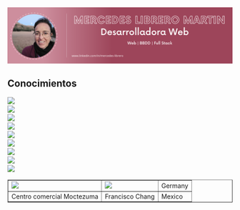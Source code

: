 <div id="header" align="center">
  <img decoding="async" src="https://github.com/Mercedes-Librero/Mercedes-Librero/blob/main/1.png" width="800"/>
    </div>


## Conocimientos
<div><img src="https://cdn.jsdelivr.net/gh/devicons/devicon@latest/icons/angular/angular-original.svg" width="35" hegth="35" /></div>
<div><img src="https://cdn.jsdelivr.net/gh/devicons/devicon@latest/icons/csharp/csharp-original.svg" width="35" hegth="35" /></div>
<div><img src="https://cdn.jsdelivr.net/gh/devicons/devicon@latest/icons/typescript/typescript-original.svg" width="35" hegth="35"/></div>
<div><img src="https://cdn.jsdelivr.net/gh/devicons/devicon@latest/icons/sqldeveloper/sqldeveloper-original.svg"  width="35" hegth="35"/></div>
<div><img src="https://cdn.jsdelivr.net/gh/devicons/devicon@latest/icons/mysql/mysql-original.svg" width="35" hegth="35" /></div>
<div><img src="https://cdn.jsdelivr.net/gh/devicons/devicon@latest/icons/github/github-original.svg"  width="35" hegth="35"/></div>
<div><img src="https://cdn.jsdelivr.net/gh/devicons/devicon@latest/icons/javascript/javascript-original.svg" width="35" hegth="35" /></div>
<div><img src="https://cdn.jsdelivr.net/gh/devicons/devicon@latest/icons/php/php-plain.svg"  width="35" hegth="35"/></div>
<div><img src="https://cdn.jsdelivr.net/gh/devicons/devicon@latest/icons/html5/html5-original.svg" width="35" hegth="35" /></div>
          
<table border="none">
  <tr>
    <td><img src="https://cdn.jsdelivr.net/gh/devicons/devicon@latest/icons/angular/angular-original.svg" width="35" hegth="35" /></td>
    <td><img src="https://cdn.jsdelivr.net/gh/devicons/devicon@latest/icons/csharp/csharp-original.svg" width="35" hegth="35" /></td>
    <td>Germany</td>
  </tr>
  <tr>
    <td>Centro comercial Moctezuma</td>
    <td>Francisco Chang</td>
    <td>Mexico</td>
  </tr>
</table>



<!--
**Mercedes-Librero/Mercedes-Librero** is a ✨ _special_ ✨ repository because its `README.md` (this file) appears on your GitHub profile.

Here are some ideas to get you started:

- 🔭 I’m currently working on ...
- 🌱 I’m currently learning ...
- 👯 I’m looking to collaborate on ...
- 🤔 I’m looking for help with ...
- 💬 Ask me about ...
- 📫 How to reach me: ...
- 😄 Pronouns: ...
- ⚡ Fun fact: ...
-->
